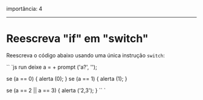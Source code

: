 importância: 4

---

# Reescreva "if" em "switch"

Reescreva o código abaixo usando uma única instrução `switch`:

`` `js run
deixe a = + prompt ('a?', '');

se (a == 0) {
alerta (0);
}
se (a == 1) {
alerta (1);
}

se (a == 2 || a == 3) {
alerta ('2,3');
}
`` `

